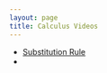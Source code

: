 ```yaml
---
layout: page
title: Calculus Videos
---
```




- [Substitution Rule](calculus/substitution_rule.html)
- 